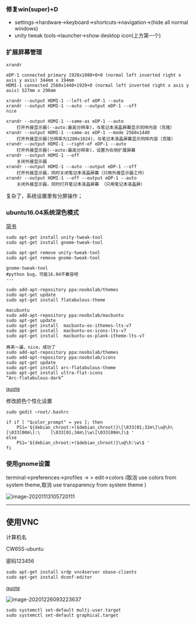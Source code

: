 ### 修复win(super)+D

- settings->hardware->keyboard->shortcuts->navigation->(hide all normal windows)
- unity tweak tools->launcher->show desktop icon(上方第一个)

### 扩展屏幕管理

```shell
xrandr

eDP-1 connected primary 1920x1080+0+0 (normal left inverted right x axis y axis) 344mm x 194mm
HDMI-1 connected 2560x1440+1920+0 (normal left inverted right x axis y axis) 527mm x 296mm

xrandr --output HDMI-1 --left-of eDP-1 --auto
xrandr --output HDMI-1 --auto --output eDP-1 --off 
nice
```

```shell
xrandr --output HDMI-1 --same-as eDP-1 --auto
	打开外接显示器(--auto:最高分辨率)，与笔记本液晶屏幕显示同样内容（克隆）
xrandr --output HDMI-1 --same-as eDP-1 --mode 2560x1440
	打开外接显示器(分辨率为1280x1024)，与笔记本液晶屏幕显示同样内容（克隆）
xrandr --output HDMI-1 --right-of eDP-1 --auto
	打开外接显示器(--auto:最高分辨率)，设置为右侧扩展屏幕
xrandr --output HDMI-1 --off
	关闭外接显示器
xrandr --output HDMI-1 --auto --output eDP-1 --off
	打开外接显示器，同时关闭笔记本液晶屏幕（只用外接显示器工作）
xrandr --output HDMI-1 --off --output eDP-1 --auto
	关闭外接显示器，同时打开笔记本液晶屏幕 （只用笔记本液晶屏） 
```

复杂了，系统设置里有分屏操作；

### ubuntu16.04系统深色模式

[简书](https://www.jianshu.com/p/4bd2d9b1af41)

```shell
sudo apt-get install unity-tweak-tool 
sudo apt-get install gnome-tweak-tool

sudo apt-get remove unity-tweak-tool
sudo apt-get remove gnome-tweak-tool

gnome-tweak-tool
#python bug，可能16.04不兼容吧
---

sudo add-apt-repository ppa:noobslab/themes
sudo apt-get update
sudo apt-get install flatabulous-theme

macubuntu
sudo add-apt-repository ppa:noobslab/macbuntu
sudo apt-get update
sudo apt-get install  macbuntu-os-ithemes-lts-v7
sudo apt-get install  macbuntu-os-icons-lts-v7
sudo apt-get install  macbuntu-os-plank-itheme-lts-v7 

再来一遍，nice，成功了
sudo add-apt-repository ppa:noobslab/themes
sudo add-apt-repository ppa:noobslab/icons
sudo apt-get update 
sudo apt-get install arc-flatabulous-theme
sudo apt-get install ultra-flat-icons
“Arc-flatabulous-dark”
```

[quote](https://www.jianshu.com/p/4bd2d9b1af41)

修改颜色个性化设置

```
sudo gedit ~root/.bashrc
```

```
if if [ "$color_prompt" = yes ]; then
    PS1='${debian_chroot:+($debian_chroot)}\[\033[01;32m\]\u@\h\[\033[00m\]:\    [\033[01;34m\]\w\[\033[00m\]\$ '
else
    PS1='${debian_chroot:+($debian_chroot)}\u@\h:\w\$ '
fi

```



### 使用gnome设置

terminal->preferences->profiles -> > edit->colors (取消 use colors from system theme,取消 use transparency from system theme )

![image-20201113105720111](/home/akingse/.config/Typora/typora-user-images/image-20201113105720111.png)



---

## 使用VNC



计算机名

CW65S-ubuntu

密码123456

```
sudo apt-get install xrdp vnc4server xbase-clients
sudo apt-get install dconf-editor
```

[quote](https://blog.csdn.net/lxllinux/article/details/81940396)

![image-20201226093223637](https://i.loli.net/2020/12/26/myCeDOj9YsWwP5b.png)

```
sudo systemctl set-default multi-user.target
sudo systemctl set-default graphical.target
```

